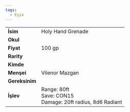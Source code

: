 ```yaml
---
tags:
  - Eşya
---  
```

  
|  |  |  
|---|---|  
| **İsim** | Holy Hand Grenade|  
| **Okul** | |  
| **Fiyat** | 100 gp|  
| **Rarity** | |  
| **Kimde** | |  
| **Menşei** | Vilenor Mazgan|  
| **Gereksinim** | |  
| **İşlev** | Range: 80ft<br>Save: CON15<br>Damage: 20ft radius, 8d6 Radiant|  
